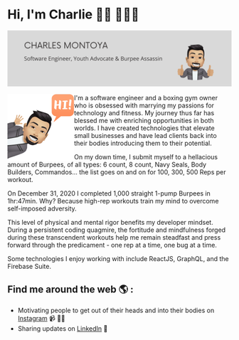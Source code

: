 
# Hi, I'm Charlie 👋🏽 👨🏻‍💻

![](https://raw.githubusercontent.com/cleph01/cleph01/master/github_banner.png)

<img align="left" width="150" height="150" src="https://raw.githubusercontent.com/cleph01/cleph01/master/hi_avatar.png">

I'm a software engineer and a boxing gym owner who is obsessed with marrying my passions for technology and fitness.  My journey thus far has blessed me with enriching opportunities in both worlds.  I have created technologies that elevate small businesses and have lead clients back into their bodies introducing them to their potential.  

On my down time, I submit myself to a hellacious amount of Burpees, of all types: 6 count, 8 count, Navy Seals, Body Builders, Commandos... the list goes on and on for 100, 300, 500 Reps per workout.  

On December 31, 2020 I completed 1,000 straight 1-pump Burpees in 1hr:47min.  Why?  Because high-rep workouts train my mind to overcome self-imposed adversity.  

This level of physical and mental rigor benefits my developer mindset.  During a persistent coding quagmire, the fortitude and mindfulness forged during these transcendent workouts help me remain steadfast and press forward through the predicament - one rep at a time, one bug at a time.   

Some technologies I enjoy working with include ReactJS, GraphQL, and the Firebase Suite. 

## Find me around the web 🌎 : 
- Motivating people to get out of their heads and into their bodies on <a href="https://www.instagram.com/charlieburpee/" target="_blank">Instagram</a> 📹 ✍🏾
- Sharing updates on <a href="https://www.linkedin.com/in/charlesmontoya/" target="_blank">LinkedIn</a> 💼

<!--
**cleph01/cleph01** is a ✨ _special_ ✨ repository because its `README.md` (this file) appears on your GitHub profile.

Here are some ideas to get you started:

- 🔭 I’m currently working on ...
- 🌱 I’m currently learning ...
- 👯 I’m looking to collaborate on ...
- 🤔 I’m looking for help with ...
- 💬 Ask me about ...
- 📫 How to reach me: ...
- 😄 Pronouns: ...
- ⚡ Fun fact: ...
-->
